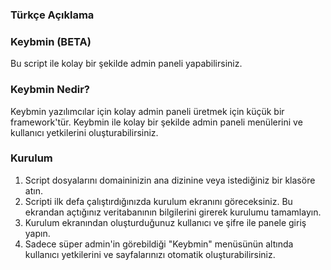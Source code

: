 ### Türkçe Açıklama

### Keybmin (BETA)
Bu script ile kolay bir şekilde admin paneli yapabilirsiniz. 

### Keybmin Nedir?
Keybmin yazılımcılar için kolay admin paneli üretmek için küçük bir framework'tür. Keybmin ile kolay bir şekilde admin paneli menülerini ve kullanıcı yetkilerini oluşturabilirsiniz.

### Kurulum
1. Script dosyalarını domaininizin ana dizinine veya istediğiniz bir klasöre atın.
2. Scripti ilk defa çalıştırdığınızda kurulum ekranını göreceksiniz. Bu ekrandan açtığınız veritabanının bilgilerini girerek kurulumu tamamlayın.
3. Kurulum ekranından oluşturduğunuz kullanıcı ve şifre ile panele giriş yapın.
4. Sadece süper admin'in görebildiği "Keybmin" menüsünün altında kullanıcı yetkilerini ve sayfalarınızı otomatik oluşturabilirsiniz.
